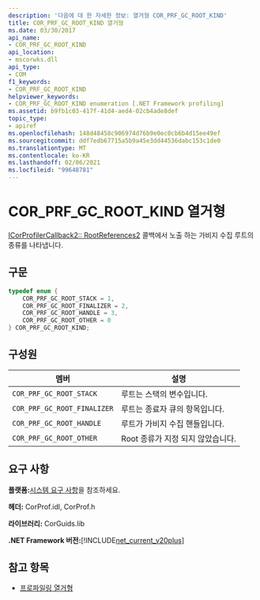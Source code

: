 ```yaml
---
description: '다음에 대 한 자세한 정보: 열거형 COR_PRF_GC_ROOT_KIND'
title: COR_PRF_GC_ROOT_KIND 열거형
ms.date: 03/30/2017
api_name:
- COR_PRF_GC_ROOT_KIND
api_location:
- mscorwks.dll
api_type:
- COM
f1_keywords:
- COR_PRF_GC_ROOT_KIND
helpviewer_keywords:
- COR_PRF_GC_ROOT_KIND enumeration [.NET Framework profiling]
ms.assetid: b9fb1c03-417f-41d4-aed4-02cb4ade8def
topic_type:
- apiref
ms.openlocfilehash: 148d48458c906974d76b9e0ec0cb6b4d15ee49ef
ms.sourcegitcommit: ddf7edb67715a5b9a45e3dd44536dabc153c1de0
ms.translationtype: MT
ms.contentlocale: ko-KR
ms.lasthandoff: 02/06/2021
ms.locfileid: "99648781"
---
```

# <a name="cor_prf_gc_root_kind-enumeration"></a>COR_PRF_GC_ROOT_KIND 열거형

[ICorProfilerCallback2:: RootReferences2](icorprofilercallback2-rootreferences2-method.md) 콜백에서 노출 하는 가비지 수집 루트의 종류를 나타냅니다.  
  
## <a name="syntax"></a>구문  
  
```cpp  
typedef enum {  
    COR_PRF_GC_ROOT_STACK = 1,  
    COR_PRF_GC_ROOT_FINALIZER = 2,  
    COR_PRF_GC_ROOT_HANDLE = 3,  
    COR_PRF_GC_ROOT_OTHER = 0  
} COR_PRF_GC_ROOT_KIND;  
```  
  
## <a name="members"></a>구성원  
  
|멤버|설명|  
|------------|-----------------|  
|`COR_PRF_GC_ROOT_STACK`|루트는 스택의 변수입니다.|  
|`COR_PRF_GC_ROOT_FINALIZER`|루트는 종료자 큐의 항목입니다.|  
|`COR_PRF_GC_ROOT_HANDLE`|루트가 가비지 수집 핸들입니다.|  
|`COR_PRF_GC_ROOT_OTHER`|Root 종류가 지정 되지 않았습니다.|  
  
## <a name="requirements"></a>요구 사항  

 **플랫폼:**[시스템 요구 사항](../../get-started/system-requirements.md)을 참조하세요.  
  
 **헤더:** CorProf.idl, CorProf.h  
  
 **라이브러리:** CorGuids.lib  
  
 **.NET Framework 버전:**[!INCLUDE[net_current_v20plus](../../../../includes/net-current-v20plus-md.md)]  
  
## <a name="see-also"></a>참고 항목

- [프로파일링 열거형](profiling-enumerations.md)
